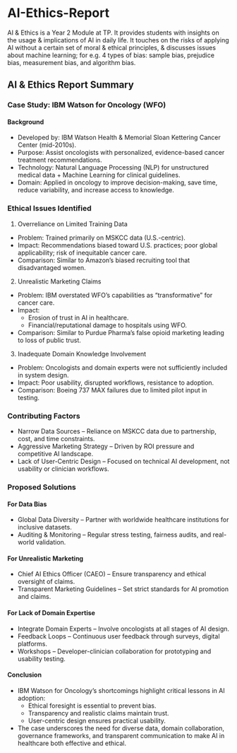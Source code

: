 # AI-Ethics-Report
AI &amp; Ethics is a Year 2 Module at TP. It provides students with insights on the usage &amp; implications of AI in daily life. It touches on the risks of applying AI without a certain set of moral &amp; ethical principles, &amp; discusses issues about machine learning; for e.g. 4 types of bias: sample bias, prejudice bias, measurement bias, and algorithm bias.


## AI & Ethics Report Summary
### Case Study: IBM Watson for Oncology (WFO)
#### Background
- Developed by: IBM Watson Health & Memorial Sloan Kettering Cancer Center (mid-2010s).
- Purpose: Assist oncologists with personalized, evidence-based cancer treatment recommendations.
- Technology: Natural Language Processing (NLP) for unstructured medical data + Machine Learning for clinical guidelines.
- Domain: Applied in oncology to improve decision-making, save time, reduce variability, and increase access to knowledge.

### Ethical Issues Identified
1. Overreliance on Limited Training Data
  - Problem: Trained primarily on MSKCC data (U.S.-centric).
  - Impact: Recommendations biased toward U.S. practices; poor global applicability; risk of inequitable cancer care.
  - Comparison: Similar to Amazon’s biased recruiting tool that disadvantaged women.

2. Unrealistic Marketing Claims
  - Problem: IBM overstated WFO’s capabilities as “transformative” for cancer care.
  - Impact:
    - Erosion of trust in AI in healthcare.
    - Financial/reputational damage to hospitals using WFO.
  - Comparison: Similar to Purdue Pharma’s false opioid marketing leading to loss of public trust.

3. Inadequate Domain Knowledge Involvement
- Problem: Oncologists and domain experts were not sufficiently included in system design.
- Impact: Poor usability, disrupted workflows, resistance to adoption.
- Comparison: Boeing 737 MAX failures due to limited pilot input in testing.

### Contributing Factors

- Narrow Data Sources – Reliance on MSKCC data due to partnership, cost, and time constraints.
- Aggressive Marketing Strategy – Driven by ROI pressure and competitive AI landscape.
- Lack of User-Centric Design – Focused on technical AI development, not usability or clinician workflows.

### Proposed Solutions
#### For Data Bias
  - Global Data Diversity – Partner with worldwide healthcare institutions for inclusive datasets.
  - Auditing & Monitoring – Regular stress testing, fairness audits, and real-world validation.

#### For Unrealistic Marketing
  - Chief AI Ethics Officer (CAEO) – Ensure transparency and ethical oversight of claims.
  - Transparent Marketing Guidelines – Set strict standards for AI promotion and claims.

#### For Lack of Domain Expertise
  - Integrate Domain Experts – Involve oncologists at all stages of AI design.
  - Feedback Loops – Continuous user feedback through surveys, digital platforms.
  - Workshops – Developer-clinician collaboration for prototyping and usability testing.


#### Conclusion
- IBM Watson for Oncology’s shortcomings highlight critical lessons in AI adoption:
  - Ethical foresight is essential to prevent bias.
  - Transparency and realistic claims maintain trust.
  - User-centric design ensures practical usability.
- The case underscores the need for diverse data, domain collaboration, governance frameworks, and transparent communication to make AI in healthcare both effective and ethical.
